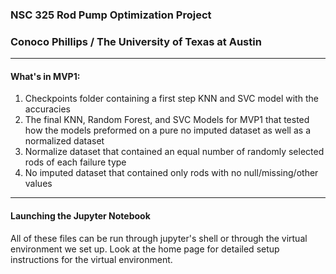 ### NSC 325 Rod Pump Optimization Project

### Conoco Phillips / The University of Texas at Austin

---

#### What's in MVP1:

1. Checkpoints folder containing a first step KNN and SVC model with the accuracies
2. The final KNN, Random Forest, and SVC Models for MVP1 that tested how the models preformed on a pure no imputed dataset as well as a normalized dataset
3. Normalize dataset that contained an equal number of randomly selected rods of each failure type
4. No imputed dataset that contained only rods with no null/missing/other values

---

#### Launching the Jupyter Notebook

All of these files can be run through jupyter's shell or through the virtual environment we set up. Look at the home page for detailed setup instructions for the virtual environment.
